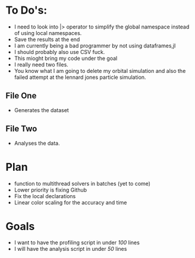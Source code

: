 # To Do's:
 - I need to look into |> operator to simplify the global namespace 
instead of using local namespaces.
 - Save the results at the end
 - I am currently being a bad programmer by not using dataframes,jl
 - I should probably also use CSV fuck.
 - This mioght bring my code under the goal
 - I really need two files. 
 - You know what I am going to delete my orbital simulation and also the
 failed attempt at the lennard jones particle simulation.

## File One
 - Generates the dataset 

## File Two 
 - Analyses the data. 

# Plan
 - function to multithread solvers in batches (yet to come)
 - Lower priority is fixing Github 
 - Fix the local declarations
 - Linear color scaling for the accuracy and time  

# Goals
 - I want to have the profiling script in under _100_ lines 
 - I will have the analysis script in under _50_ lines



